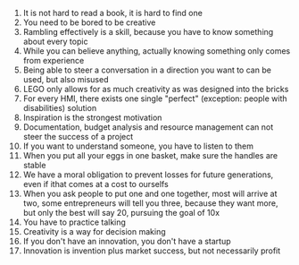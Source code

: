 1. It is not hard to read a book, it is hard to find one
1. You need to be bored to be creative 
1. Rambling effectively is a skill, because you have to know something about every topic
1. While you can believe anything, actually knowing something only comes from experience
1. Being able to steer a conversation in a direction you want to can be used, but also misused
1. LEGO only allows for as much creativity as was designed into the bricks
1. For every HMI, there exists one single "perfect" (exception: people with disabilities) solution
1. Inspiration is the strongest motivation
1. Documentation, budget analysis and resource management can not steer the success of a project
1. If you want to understand someone, you have to listen to them
1. When you put all your eggs in one basket, make sure the handles are stable
1. We have a moral obligation to prevent losses for future generations, even if ithat comes at a cost to ourselfs
1. When you ask people to put one and one together, most will arrive at two, some entrepreneurs will tell you three, because they want more, but only the best will say 20, pursuing the goal of 10x
1. You have to practice talking
1. Creativity is a way for decision making
1. If you don't have an innovation, you don't have a startup
1. Innovation is invention plus market success, but not necessarily profit
